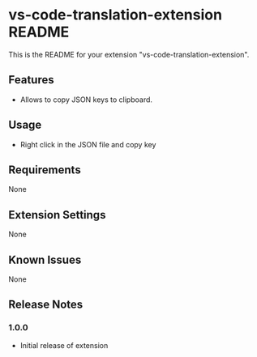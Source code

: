# vs-code-translation-extension README

This is the README for your extension "vs-code-translation-extension".

## Features

- Allows to copy JSON keys to clipboard.

## Usage

- Right click in the JSON file and copy key

## Requirements

None

## Extension Settings

None

## Known Issues

None

## Release Notes

### 1.0.0

- Initial release of extension
